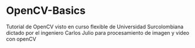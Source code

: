 # OpenCV-Basics
Tutorial de OpenCV visto en curso flexible de Universidad Surcolombiana dictado por el ingeniero Carlos Julio para procesamiento de imagen y video con openCV
